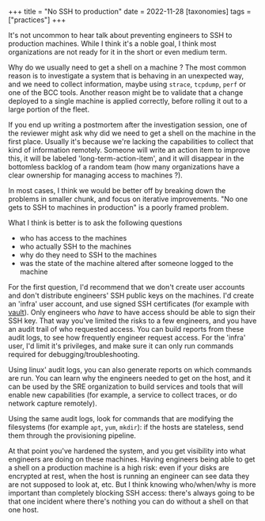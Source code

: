 +++
title = "No SSH to production"
date = 2022-11-28
[taxonomies]
tags = ["practices"]
+++

It's not uncommon to hear talk about preventing engineers to SSH to production machines. While I think it's a noble goal, I think most organizations are not ready for it in the short or even medium term.

Why do we usually need to get a shell on a machine ? The most common reason is to investigate a system that is behaving in an unexpected way, and we need to collect information, maybe using `strace`, `tcpdump`, `perf` or one of the BCC tools. Another reason might be to validate that a change deployed to a single machine is applied correctly, before rolling it out to a large portion of the fleet.

If you end up writing a postmortem after the investigation session, one of the reviewer might ask why did we need to get a shell on the machine in the first place. Usually it's because we're lacking the capabilities to collect that kind of information remotely. Someone will write an action item to improve this, it will be labeled 'long-term-action-item', and it will disappear in the bottomless backlog of a random team (how many organizations have a clear ownership for managing access to machines ?).

In most cases, I think we would be better off by breaking down the problems in smaller chunk, and focus on iterative improvements. "No one gets to SSH to machines in production" is a poorly framed problem.

What I think is better is to ask the following questions

- who has access to the machines
- who actually SSH to the machines
- why do they need to SSH to the machines
- was the state of the machine altered after someone logged to the machine

For the first question, I'd recommend that we don't create user accounts and don't distribute engineers' SSH public keys on the machines. I'd create an 'infra' user account, and use signed SSH certificates (for example with [vault](https://www.hashicorp.com/products/vault/ssh-with-vault)). Only engineers who _have_ to have access should be able to sign their SSH key. That way you've limited the risks to a few engineers, and you have an audit trail of who requested access. You can build reports from these audit logs, to see how frequently engineer request access. For the 'infra' user, I'd limit it's privileges, and make sure it can only run commands required for debugging/troubleshooting.

Using linux' audit logs, you can also generate reports on which commands are run. You can learn why the engineers needed to get on the host, and it can be used by the SRE organization to build services and tools that will enable new capabilities (for example, a service to collect traces, or do network capture remotely).

Using the same audit logs, look for commands that are modifying the filesystems (for example `apt`, `yum`, `mkdir`): if the hosts are stateless, send them through the provisioning pipeline.

At that point you've hardened the system, and you get visibility into what engineers are doing on these machines. Having engineers being able to get a shell on a production machine is a high risk: even if your disks are encrypted at rest, when the host is running an engineer can see data they are not supposed to look at, etc. But I think knowing who/when/why is more important than completely blocking SSH access: there's always going to be that one incident where there's nothing you can do without a shell on that one host.
